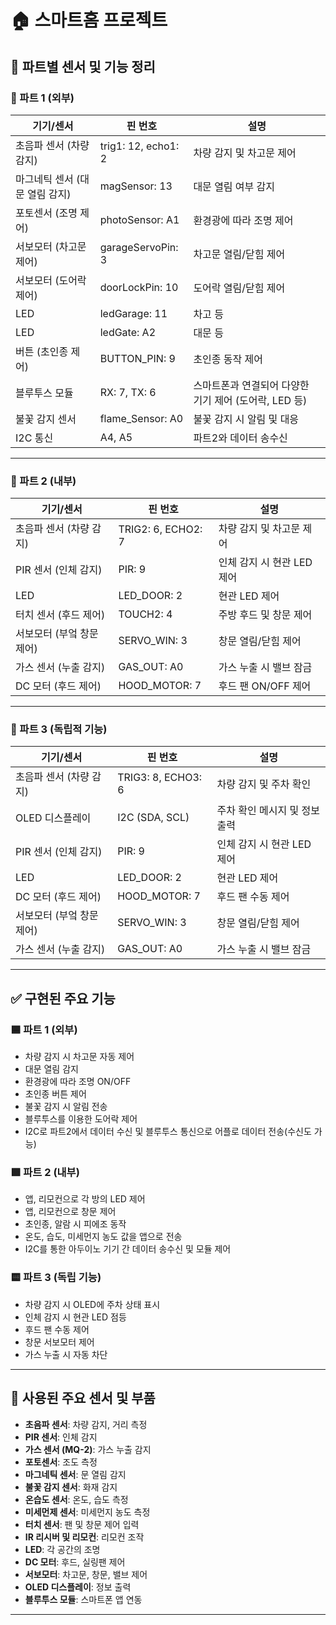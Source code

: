 
# 🏠 스마트홈 프로젝트

## 📌 파트별 센서 및 기능 정리

### 🔹 파트 1 (외부)
| 기기/센서 | 핀 번호 | 설명 |
|-----------|---------|------|
| 초음파 센서 (차량 감지) | trig1: 12, echo1: 2| 차량 감지 및 차고문 제어 |
| 마그네틱 센서 (대문 열림 감지) | magSensor: 13 | 대문 열림 여부 감지 |
| 포토센서 (조명 제어) | photoSensor: A1 | 환경광에 따라 조명 제어 |
| 서보모터 (차고문 제어) | garageServoPin: 3 | 차고문 열림/닫힘 제어 |
| 서보모터 (도어락 제어) | doorLockPin: 10 | 도어락 열림/닫힘 제어 |
| LED | ledGarage: 11 | 차고 등 |
| LED | ledGate: A2 | 대문 등 |
| 버튼 (초인종 제어) | BUTTON_PIN: 9 | 초인종 동작 제어 |
| 블루투스 모듈 | RX: 7, TX: 6 | 스마트폰과 연결되어 다양한 기기 제어 (도어락, LED 등) |
| 불꽃 감지 센서 | flame_Sensor: A0 | 불꽃 감지 시 알림 및 대응 |
| I2C 통신 | A4, A5 | 파트2와 데이터 송수신 |

---

### 🔹 파트 2 (내부)
| 기기/센서 | 핀 번호 | 설명 |
|-----------|---------|------|
| 초음파 센서 (차량 감지) | TRIG2: 6, ECHO2: 7 | 차량 감지 및 차고문 제어 |
| PIR 센서 (인체 감지) | PIR: 9 | 인체 감지 시 현관 LED 제어 |
| LED | LED_DOOR: 2 | 현관 LED 제어 |
| 터치 센서 (후드 제어) | TOUCH2: 4 | 주방 후드 및 창문 제어 |
| 서보모터 (부엌 창문 제어) | SERVO_WIN: 3 | 창문 열림/닫힘 제어 |
| 가스 센서 (누출 감지) | GAS_OUT: A0 | 가스 누출 시 밸브 잠금 |
| DC 모터 (후드 제어) | HOOD_MOTOR: 7 | 후드 팬 ON/OFF 제어 |

---

### 🔹 파트 3 (독립적 기능)
| 기기/센서 | 핀 번호 | 설명 |
|-----------|---------|------|
| 초음파 센서 (차량 감지) | TRIG3: 8, ECHO3: 6 | 차량 감지 및 주차 확인 |
| OLED 디스플레이 | I2C (SDA, SCL) | 주차 확인 메시지 및 정보 출력 |
| PIR 센서 (인체 감지) | PIR: 9 | 인체 감지 시 현관 LED 제어 |
| LED | LED_DOOR: 2 | 현관 LED 제어 |
| DC 모터 (후드 제어) | HOOD_MOTOR: 7 | 후드 팬 수동 제어 |
| 서보모터 (부엌 창문 제어) | SERVO_WIN: 3 | 창문 열림/닫힘 제어 |
| 가스 센서 (누출 감지) | GAS_OUT: A0 | 가스 누출 시 밸브 잠금 |

---

## ✅ 구현된 주요 기능

### 🟦 파트 1 (외부)
- 차량 감지 시 차고문 자동 제어
- 대문 열림 감지
- 환경광에 따라 조명 ON/OFF
- 초인종 버튼 제어
- 불꽃 감지 시 알림 전송
- 블루투스를 이용한 도어락 제어
- I2C로 파트2에서 데이터 수신 및 블루투스 통신으로 어플로 데이터 전송(수신도 가능)

### 🟩 파트 2 (내부)
- 앱, 리모컨으로 각 방의 LED 제어
- 앱, 리모컨으로 창문 제어
- 초인종, 알람 시 피에조 동작
- 온도, 습도, 미세먼지 농도 값을 앱으로 전송
- I2C를 통한 아두이노 기기 간 데이터 송수신 및 모듈 제어

### 🟨 파트 3 (독립 기능)
- 차량 감지 시 OLED에 주차 상태 표시
- 인체 감지 시 현관 LED 점등
- 후드 팬 수동 제어
- 창문 서보모터 제어
- 가스 누출 시 자동 차단

---

## 🔧 사용된 주요 센서 및 부품

- **초음파 센서**: 차량 감지, 거리 측정
- **PIR 센서**: 인체 감지
- **가스 센서 (MQ-2)**: 가스 누출 감지
- **포토센서**: 조도 측정
- **마그네틱 센서**: 문 열림 감지
- **불꽃 감지 센서**: 화재 감지
- **온습도 센서**: 온도, 습도 측정
- **미세먼제 센서**: 미세먼지 농도 측정
- **터치 센서**: 팬 및 창문 제어 입력
- **IR 리시버 및 리모컨**: 리모컨 조작
- **LED**: 각 공간의 조명 
- **DC 모터**: 후드, 실링팬 제어
- **서보모터**: 차고문, 창문, 밸브 제어
- **OLED 디스플레이**: 정보 출력
- **블루투스 모듈**: 스마트폰 앱 연동

---

